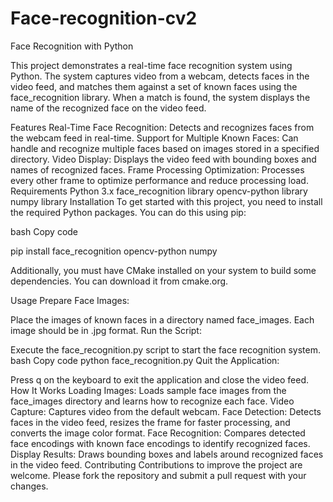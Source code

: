 # Face-recognition-cv2
Face Recognition with Python



This project demonstrates a real-time face recognition system using Python. The system captures video from a webcam, detects faces in the video feed, and matches them against a set of known faces using the face_recognition library. When a match is found, the system displays the name of the recognized face on the video feed.

Features
Real-Time Face Recognition: Detects and recognizes faces from the webcam feed in real-time.
Support for Multiple Known Faces: Can handle and recognize multiple faces based on images stored in a specified directory.
Video Display: Displays the video feed with bounding boxes and names of recognized faces.
Frame Processing Optimization: Processes every other frame to optimize performance and reduce processing load.
Requirements
Python 3.x
face_recognition library
opencv-python library
numpy library
Installation
To get started with this project, you need to install the required Python packages. You can do this using pip:

bash
Copy code






pip install face_recognition opencv-python numpy





Additionally, you must have CMake installed on your system to build some dependencies. You can download it from cmake.org.

Usage
Prepare Face Images:

Place the images of known faces in a directory named face_images. Each image should be in .jpg format.
Run the Script:

Execute the face_recognition.py script to start the face recognition system.
bash
Copy code
python face_recognition.py
Quit the Application:

Press q on the keyboard to exit the application and close the video feed.
How It Works
Loading Images: Loads sample face images from the face_images directory and learns how to recognize each face.
Video Capture: Captures video from the default webcam.
Face Detection: Detects faces in the video feed, resizes the frame for faster processing, and converts the image color format.
Face Recognition: Compares detected face encodings with known face encodings to identify recognized faces.
Display Results: Draws bounding boxes and labels around recognized faces in the video feed.
Contributing
Contributions to improve the project are welcome. Please fork the repository and submit a pull request with your changes.
